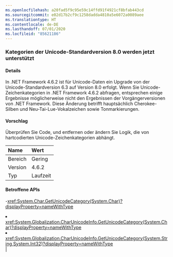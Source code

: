 ```yaml
---
ms.openlocfilehash: a20fad5f9c95e59c14ffd91f4921cf8bfab443cd
ms.sourcegitcommit: e02d17b2cf9c1258dadda4810a5e6072a0089aee
ms.translationtype: HT
ms.contentlocale: de-DE
ms.lasthandoff: 07/01/2020
ms.locfileid: "85621186"
---
```

### <a name="unicode-standard-version-80-categories-now-supported"></a>Kategorien der Unicode-Standardversion 8.0 werden jetzt unterstützt

#### <a name="details"></a>Details

In .NET Framework 4.6.2 ist für Unicode-Daten ein Upgrade von der Unicode-Standardversion 6.3 auf Version 8.0 erfolgt.  Wenn Sie Unicode-Zeichenkategorien in .NET Framework 4.6.2 abfragen, entsprechen einige Ergebnisse möglicherweise nicht den Ergebnissen der Vorgängerversionen von .NET Framework.  Diese Änderung betrifft hauptsächlich Cherokee-Silben und Neu-Tai-Lue-Vokalzeichen sowie Tonmarkierungen.

#### <a name="suggestion"></a>Vorschlag

Überprüfen Sie Code, und entfernen oder ändern Sie Logik, die von hartcodierten Unicode-Zeichenkategorien abhängt.

| Name    | Wert       |
|:--------|:------------|
| Bereich   |Gering|
|Version|4.6.2|
|Typ|Laufzeit

#### <a name="affected-apis"></a>Betroffene APIs

-<xref:System.Char.GetUnicodeCategory(System.Char)?displayProperty=nameWithType></li><li><xref:System.Globalization.CharUnicodeInfo.GetUnicodeCategory(System.Char)?displayProperty=nameWithType></li><li><xref:System.Globalization.CharUnicodeInfo.GetUnicodeCategory(System.String,System.Int32)?displayProperty=nameWithType></li></ul>|

